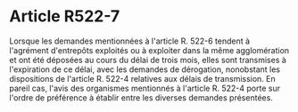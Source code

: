 # Article R522-7

Lorsque les demandes mentionnées à l'article R. 522-6 tendent à l'agrément d'entrepôts exploités ou à exploiter dans la même agglomération et ont été déposées au cours du délai de trois mois, elles sont transmises à l'expiration de ce délai, avec les demandes de dérogation, nonobstant les dispositions de l'article R. 522-4 relatives aux délais de transmission. En pareil cas, l'avis des organismes mentionnés à l'article R. 522-4 porte sur l'ordre de préférence à établir entre les diverses demandes présentées.